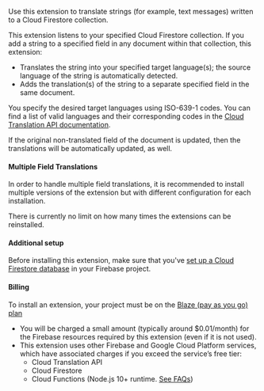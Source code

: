 Use this extension to translate strings (for example, text messages) written to a Cloud Firestore collection.

This extension listens to your specified Cloud Firestore collection. If you add a string to a specified field in any document within that collection, this extension:

- Translates the string into your specified target language(s); the source language of the string is automatically detected.
- Adds the translation(s) of the string to a separate specified field in the same document.

You specify the desired target languages using ISO-639-1 codes. You can find a list of valid languages and their corresponding codes in the [Cloud Translation API documentation](https://cloud.google.com/translate/docs/languages).

If the original non-translated field of the document is updated, then the translations will be automatically updated, as well.

#### Multiple Field Translations

In order to handle multiple field translations, it is recommended to install multiple versions of the extension but with different configuration for each installation.

There is currently no limit on how many times the extensions can be reinstalled.
#### Additional setup

Before installing this extension, make sure that you've [set up a Cloud Firestore database](https://firebase.google.com/docs/firestore/quickstart) in your Firebase project.

#### Billing
To install an extension, your project must be on the [Blaze (pay as you go) plan](https://firebase.google.com/pricing)

- You will be charged a small amount (typically around $0.01/month) for the Firebase resources required by this extension (even if it is not used).
- This extension uses other Firebase and Google Cloud Platform services, which have associated charges if you exceed the service’s free tier:
  - Cloud Translation API
  - Cloud Firestore
  - Cloud Functions (Node.js 10+ runtime. [See FAQs](https://firebase.google.com/support/faq#expandable-24))
